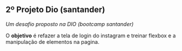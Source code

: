 ## 2º Projeto Dio (santander)
*Um desafio proposto na DIO (bootcamp santander)*

O **objetivo** é refazer a tela de login do instagram e treinar flexbox e a manipulação de elementos na pagina.
